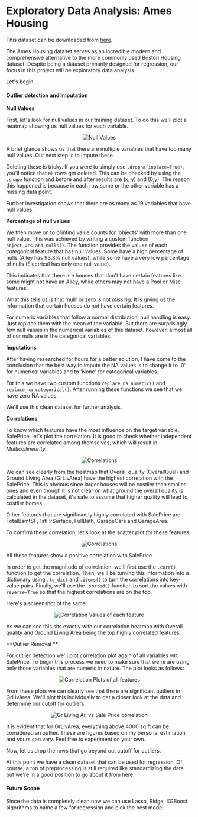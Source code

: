 # Exploratory Data Analysis: Ames Housing

This dataset can be downloaded from [here](https://www.kaggle.com/c/house-prices-advanced-regression-techniques/data). 

The Ames Housing dataset serves as an incredible modern and comprehensive alternative to the more commonly used Boston Housing dataset. Despite being a dataset primarily designed for regression, our focus in this project will be exploratory data analysis.

Let's begin...

#### Outlier detection and Imputation

**Null Values**

First, let's look for null values in our training dataset. To do this we'll plot a heatmap showing us null values for each variable.

<p align="center">
  <img title='Null Values' src='https://github.com/anxrxdh/eda-ames-housing/blob/master/plots/plot1.jpg'>
</p>

A brief glance shows us that there are multiple variables that have too many null values. Our next step is to impute these.

Deleting these is tricky. If you were to simply use `.dropna(inplace=True)`, you'll notice that all rows get deleted. This can be checked by using the `.shape` function and before and after results are (x, y) and (0,y). The reason this happened is because in each row some or the other variable has a missing data point.

Further investigation shows that there are as many as 19 variables that have null values.

**Percentage of null values**

We then move on to printing value counts for 'objects' with more than one null value. This was achieved by writing a custom function `object_vcs_and_nulls()`. The function provides the values of each _categorical_ feature that has null values. Some have a high percentage of nulls (Alley has 93.8% null values), while some have a very low percentage of nulls (Electrical has only one null value).

This indicates that there are houses that don't have certain features like some might not have an Alley, while others may not have a Pool or Misc features.

What this tells us is that 'null' or zero is not _missing_. It is giving us the information that certain houses do not have certain features.

For numeric variables that follow a normal distribution, null handling is easy. Just replace them with the mean of the variable. But there are surprisingly few null values in the numerical variables of this dataset. however, almost all of our nulls are in the categorical variables. 

**Imputations**

After having researched for hours for a better solution,  I have come to the conclusion that the best way to impute the NA values is to change it to '0' for numerical variables and to 'None' for categorical variables.

For this we have two custom functions `replace_na_numeric()` and `replace_na_categorical()`. After running these functions we see that we have zero NA values. 

We'll use this clean dataset for further analysis.

**Correlations**

To know which features have the most influence on the target variable, SalePrice, let's plot the correlation. It is good to check whether independent features are correlated among themselves, which will result in _Multicollinearity_. 

<p align="center">
  <img title='Correlations' src='https://github.com/anxrxdh/eda-ames-housing/blob/master/plots/plot2.jpg'>
</p>

We can see clearly from the heatmap that Overall quality (OverallQual) and Ground Living Area (GrLivArea) have the highest correlation with the SalePrice. This is obvious since larger houses will be costlier than smaller ones and even though it is not clear on what ground the overall quality is calculated in the dataset, it's safe to assume that higher quality will lead to costlier homes.

Other features that are significantly highly correlated with SalePrice are TotalBsmtSF, 1stFlrSurface, FullBath, GarageCars and GarageArea.

To confirm these correlation, let's look at the scatter plot for these features.

<p align="center">
  <img title='Correlations' src='https://github.com/anxrxdh/eda-ames-housing/blob/master/plots/plot3.jpg'>
</p>

All these features show a positive correlation with SalePrice

In order to get the magnitude of correlation, we'll first use the `.corr()` function to get the correlation. Then, we'll be turning this information into a dictionary using `.to_dict` and `.items()` to turn the correlations into key-value pairs. Finally, we'll use the `.sorted()` function to sort the values with `reverse=True` so that the highest correlations are on the top. 

Here's a screenshot of the same

<p align="center">
  <img title='Correlation Values of each feature' src='https://github.com/anxrxdh/eda-ames-housing/blob/master/plots/plot4.jpg'>
</p>

As we can see this sits exactly with our correlation heatmap with Overall quality and Ground Living Area being the top highly correlated features.

**Outlier Removal ** 

For outlier detection we'll plot correlation plot again of all variables wrt SalePrice. To begin this process we need to make sure that we're are using only those variables that are numeric in nature. The plot looks as follows:

<p align="center">
  <img title='Correlation Plots of all features' src='https://github.com/anxrxdh/eda-ames-housing/blob/master/plots/plot5.jpg'>
</p>

From these plots we can clearly see that there are significant outliers in GrLivArea. We'll plot this individually to get a closer look at the data and determine our cutoff for outliers.

<p align="center">
  <img title='Gr Living Ar. vs Sale Price correlation' src='https://github.com/anxrxdh/eda-ames-housing/blob/master/plots/plot6.jpg'>
</p>

It is evident that for GrLivArea, everything above 4000 sq ft can be considered an outlier. These are figures based on my personal estimation and yours can vary. Feel free to experiment on your own.

Now, let us drop the rows that go beyond out cutoff for outliers. 

At this point we have a clean dataset that can be used for regression. Of course, a ton of preprocessing is still required like standardizing the data but we're in a good position to go about it from here.

#### Future Scope

Since the data is completely clean now we can use Lasso, Ridge, XGBoost algorithms to name a few for regression and pick the best model.
